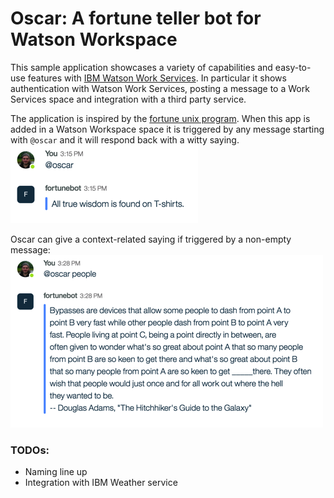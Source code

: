 # Oscar: A fortune teller bot for Watson Workspace
This sample application showcases a variety of capabilities and easy-to-use features with [IBM Watson Work Services](https://workspace.ibm.com/). In particular it shows authentication with Watson Work Services, posting a message to a Work Services space and integration with a third party service.

The application is inspired by the [fortune unix program](https://en.wikipedia.org/wiki/Fortune_(Unix)). When this app is added in a Watson Workspace space it is triggered by any message starting with `@oscar` and it will respond back with a witty saying.
![usage example 1](imgs/example1.png?raw=true)

Oscar can give a context-related saying if triggered by a non-empty message:
![usage example 2](imgs/example2.png?raw=true)

### TODOs:
* Naming line up
* Integration with IBM Weather service

